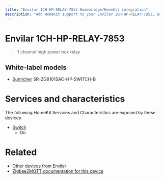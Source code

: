 ```yaml
---
title: "Envilar 1CH-HP-RELAY-7853 Homebridge/HomeKit integration"
description: "Add HomeKit support to your Envilar 1CH-HP-RELAY-7853, using Homebridge, Zigbee2MQTT and homebridge-z2m."
---
```

<!---
This file has been GENERATED using src/docgen/docgen.ts
DO NOT EDIT THIS FILE MANUALLY!
-->
# Envilar 1CH-HP-RELAY-7853
> 1 channel high power box relay


## White-label models
* [Sunricher](../index.md#sunricher) SR-ZG9101SAC-HP-SWITCH-B

# Services and characteristics
The following HomeKit Services and Characteristics are exposed by
these devices

* [Switch](../../switch.md)
  * On


# Related
* [Other devices from Envilar](../index.md#envilar)
* [Zigbee2MQTT documentation for this device](https://www.zigbee2mqtt.io/devices/1CH-HP-RELAY-7853.html)